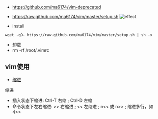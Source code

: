 * https://github.com/ma6174/vim-deprecated
* https://raw.github.com/ma6174/vim/master/setup.sh
![effect](https://github.com/ma6174/vim-deprecated/blob/master/screenshot.png)

* install

```
wget -qO- https://raw.github.com/ma6174/vim/master/setup.sh | sh -x

```

* 卸载
* rm -rf /root/.vimrc


## vim使用
- [缩进](#缩进)

 <a name="缩进">缩进</a>
 * 插入状态下缩进: Ctrl-T 右缩 ; Ctrl-D 左缩
 * 命令状态下左右缩进: >> 右缩进 ; << 左缩进 ; n<< 或 n>> ; 缩进多行，如4>>
 
 
 
 